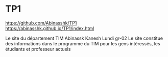 # TP1
https://github.com/Abinasshk/TP1
https://abinasshk.github.io/TP1/index.html

Le site du département TIM
Abinassk Kanesh
Lundi gr-02
Le site constitue des informations dans le programme du TIM pour les gens intéressés, les étudiants et professeur actuels 
